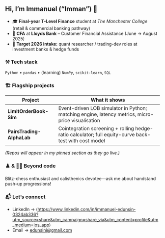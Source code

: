 ## Hi, I’m Immanuel (“Imman”) 👋

- 🎓 **Final-year T-Level Finance** student at *The Manchester College* (retail & commercial banking pathway)  
- 💼 **CFA** at **Lloyds Bank** – Customer Financial Assistance (June → August 2025) 
- 🎯 **Target 2026 intake:** quant researcher / trading-dev roles at investment banks & hedge funds  

### ⚒️ Tech stack
`Python` • `pandas` • (learning) `NumPy`, `scikit-learn`, `SQL`

### 🏗️ Flagship projects

| Project | What it shows |
|---------|---------------|
| **LimitOrderBook-Sim** | Event-driven LOB simulator in Python; matching engine, latency metrics, micro-price visualisation |
| **PairsTrading-AlphaLab** | Cointegration screening + rolling hedge-ratio calculator; full equity-curve back-test with cost model |

*(Repos will appear in my pinned section as they go live.)*

### ♟️ & 🏋️‍♂️  Beyond code
Blitz-chess enthusiast and calisthenics devotee—ask me about handstand push-up progressions!

### 📬 Let’s connect
- LinkedIn → (https://www.linkedin.com/in/immanuel-edunsin-0324ab336?utm_source=share&utm_campaign=share_via&utm_content=profile&utm_medium=ios_app)
- Email → edunsini@gmail.com

<!-- ───────────────────────────────────────────────────────────────
     Optional GitHub stats card – uncomment when you’re ready.
     Replace <YOUR_USERNAME> with your actual GitHub handle.
<p align="center">
  <img src="https://github-readme-stats.vercel.app/api?username=<YOUR_USERNAME>&show_icons=true&theme=default" alt="GitHub Stats" />
</p>
─────────────────────────────────────────────────────────────── -->
